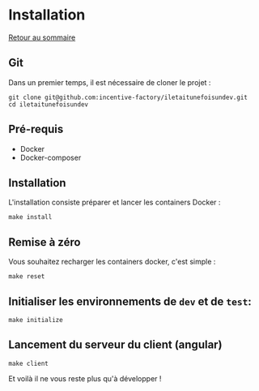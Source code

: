 # Installation

[Retour au sommaire](index.md)

## Git
Dans un premier temps, il est nécessaire de cloner le projet :
```
git clone git@github.com:incentive-factory/iletaitunefoisundev.git
cd iletaitunefoisundev
```

## Pré-requis
* Docker
* Docker-composer

## Installation
L'installation consiste préparer et lancer les containers Docker :
```
make install
```

## Remise à zéro
Vous souhaitez recharger les containers docker, c'est simple :
```
make reset
```

## Initialiser les environnements de `dev` et de `test`:
```
make initialize
```

## Lancement du serveur du client (angular)
```
make client
```

Et voilà il ne vous reste plus qu'à développer !
